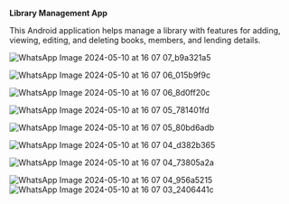        

**Library Management App**


This Android application helps manage a library with features for adding, viewing, editing, and deleting books, members, and lending details.






![WhatsApp Image 2024-05-10 at 16 07 07_b9a321a5](https://github.com/Thisira99/Library_system/assets/90537716/6eac7048-d345-4198-8025-60e7c43c4202)

![WhatsApp Image 2024-05-10 at 16 07 06_015b9f9c](https://github.com/Thisira99/Library_system/assets/90537716/ff20de52-bfd4-4342-8557-72b2732b48af)

![WhatsApp Image 2024-05-10 at 16 07 06_8d0ff20c](https://github.com/Thisira99/Library_system/assets/90537716/e1fc274b-768d-4825-aaa2-de6d9af22da4)


![WhatsApp Image 2024-05-10 at 16 07 05_781401fd](https://github.com/Thisira99/Library_system/assets/90537716/6762e941-5c75-4c21-882c-d00815c9fea3)

![WhatsApp Image 2024-05-10 at 16 07 05_80bd6adb](https://github.com/Thisira99/Library_system/assets/90537716/b57a149a-08d1-45cd-a161-10e31754d014)

![WhatsApp Image 2024-05-10 at 16 07 04_d382b365](https://github.com/Thisira99/Library_system/assets/90537716/a596e840-e649-4200-b99e-6532d4daf0e8)

![WhatsApp Image 2024-05-10 at 16 07 04_73805a2a](https://github.com/Thisira99/Library_system/assets/90537716/a9415423-7e2c-4284-bde2-360486e2dcbb)

![WhatsApp Image 2024-05-10 at 16 07 04_956a5215](https://github.com/Thisira99/Library_system/assets/90537716/7bae8a49-b2c3-4e6e-beba-cfb9b499b82c)
![WhatsApp Image 2024-05-10 at 16 07 03_2406441c](https://github.com/Thisira99/Library_system/assets/90537716/989b3b89-f662-4307-96d7-39996e37ae42)
